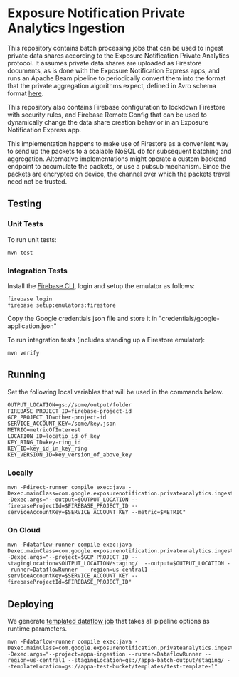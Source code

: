 # Exposure Notification Private Analytics Ingestion

This repository contains batch processing jobs that can be used to ingest
private data shares according to the Exposure Notification Private Analytics
protocol. It assumes private data shares are uploaded as Firestore documents,
as is done with the Exposure Notification Express apps, and runs an Apache
Beam pipeline to periodically convert them into the format that the private
aggregation algorithms expect, defined in Avro schema format
[here](https://github.com/abetterinternet/prio-server/tree/master/avro-schema).

This repository also contains Firebase configuration to lockdown Firestore
with security rules, and Firebase Remote Config that can be used to
dynamically change the data share creation behavior in an Exposure
Notification Express app.

This implementation happens to make use of Firestore as a convenient way to
send up the packets to a scalable NoSQL db for subsequent batching and aggregation.
Alternative implementations might operate a custom backend endpoint to accumulate
the packets, or use a pubsub mechanism. Since the packets are encrypted on device,
the channel over which the packets travel need not be trusted.

## Testing

### Unit Tests

To run unit tests:

```shell script
mvn test
```

### Integration Tests

Install the [Firebase CLI](https://firebase.google.com/docs/cli), login and
setup the emulator as follows:

```shell script
firebase login
firebase setup:emulators:firestore
```
Copy the Google credentials json file and store it in "credentials/google-application.json"

To run integration tests (includes standing up a Firestore emulator):

```shell script
mvn verify
```

## Running

Set the following local variables that will be used in the commands below.

```shell script
OUTPUT_LOCATION=gs://some/output/folder
FIREBASE_PROJECT_ID=firebase-project-id
GCP_PROJECT_ID=other-project-id
SERVICE_ACCOUNT_KEY=/some/key.json
METRIC=metricOfInterest
LOCATION_ID=locatio_id_of_key
KEY_RING_ID=key-ring_id
KEY_ID=key_id_in_key_ring
KEY_VERSION_ID=key_version_of_above_key
```

### Locally

```shell script
mvn -Pdirect-runner compile exec:java -Dexec.mainClass=com.google.exposurenotification.privateanalytics.ingestion.IngestionPipeline -Dexec.args="--output=$OUTPUT_LOCATION --firebaseProjectId=$FIREBASE_PROJECT_ID --serviceAccountKey=$SERVICE_ACCOUNT_KEY --metric=$METRIC"
```

### On Cloud

```shell script
mvn -Pdataflow-runner compile exec:java  -Dexec.mainClass=com.google.exposurenotification.privateanalytics.ingestion.IngestionPipeline  -Dexec.args="--project=$GCP_PROJECT_ID --stagingLocation=$OUTPUT_LOCATION/staging/  --output=$OUTPUT_LOCATION --runner=DataflowRunner  --region=us-central1 --serviceAccountKey=$SERVICE_ACCOUNT_KEY --firebaseProjectId=$FIREBASE_PROJECT_ID"
```

## Deploying

We generate [templated dataflow job](https://cloud.google.com/dataflow/docs/guides/templates/overview#templated-dataflow-jobs)
that takes all pipeline options as runtime parameters.

```shell script
mvn -Pdataflow-runner compile exec:java -Dexec.mainClass=com.google.exposurenotification.privateanalytics.ingestion.IngestionPipeline -Dexec.args="--project=appa-ingestion --runner=DataflowRunner --region=us-central1 --stagingLocation=gs://appa-batch-output/staging/ --templateLocation=gs://appa-test-bucket/templates/test-template-1"
```
